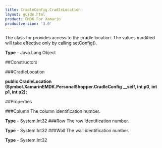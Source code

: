 ```yaml
---
title: CradleConfig.CradleLocation
layout: guide.html
product: EMDK For Xamarin 
productversion: '3.0' 
---
```

The class for provides access to the cradle location. The values modified will take effective only by calling setConfig().

**Type** - Java.Lang.Object

##Constructors

###CradleLocation

**public CradleLocation (Symbol.XamarinEMDK.PersonalShopper.CradleConfig __self, int p0, int p1, int p2);**


        

##Properties

###Column
The column identification number.

**Type** - System.Int32
###Row
The row identification number.

**Type** - System.Int32
###Wall
The wall identification number.

**Type** - System.Int32
